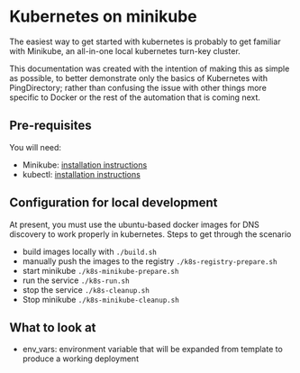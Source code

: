 # Kubernetes on minikube
The easiest way to get started with kubernetes is probably to get familiar with Minikube, an all-in-one local kubernetes turn-key cluster.

This documentation was created with the intention of making this as simple as possible, to better demonstrate only the basics of Kubernetes with PingDirectory; rather than confusing the issue with other things more specific to Docker or the rest of the automation that is coming next. 

## Pre-requisites
You will need:
- Minikube: [installation instructions](https://kubernetes.io/docs/tasks/tools/install-minikube/)
- kubectl: [installation instructions](https://kubernetes.io/docs/tasks/tools/install-kubectl/)

## Configuration for local development
  At present, you must use the ubuntu-based docker images for DNS discovery to work properly in kubernetes.
  Steps to get through the scenario
  - build images locally with `./build.sh`
  - manually push the images to the registry `./k8s-registry-prepare.sh`
  - start minikube `./k8s-minikube-prepare.sh`
  - run the service `./k8s-run.sh`
  - stop the service `./k8s-cleanup.sh`
  - Stop minikube `./k8s-minikube-cleanup.sh`


## What to look at
- env_vars: environment variable that will be expanded from template to produce a working deployment

